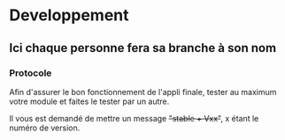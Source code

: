 # Developpement

## Ici chaque personne fera sa branche à son nom

### Protocole 

Afin d'assurer le bon fonctionnement de l'appli finale,
tester au maximum votre module et faites le tester par un autre.

Il vous est demandé de mettre un message ~~"stable + Vxx"~~,
x étant le numéro de version.
